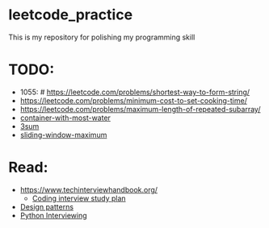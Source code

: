 # leetcode_practice

This is my repository for polishing my programming skill


# TODO:
- 1055: # https://leetcode.com/problems/shortest-way-to-form-string/
- https://leetcode.com/problems/minimum-cost-to-set-cooking-time/
- https://leetcode.com/problems/maximum-length-of-repeated-subarray/ 
- [container-with-most-water](https://leetcode.com/problems/container-with-most-water/)
- [3sum](https://leetcode.com/problems/3sum/)
- [sliding-window-maximum](https://leetcode.com/problems/sliding-window-maximum/)

# Read:
- https://www.techinterviewhandbook.org/
  - [Coding interview study plan](https://www.techinterviewhandbook.org/coding-interview-study-plan/)
- [Design patterns](http://www.mcdonaldland.info/2007/11/28/40/)
- [Python Interviewing](https://python.plainenglish.io/python-for-interviewing-an-overview-of-the-core-data-structures-666abdf8b698)